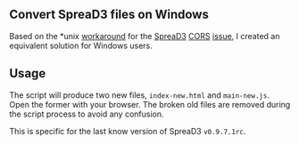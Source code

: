 ## Convert SpreaD3 files on Windows

Based on the \*unix [workaround](https://github.com/VirologyCharite/convert-spread3) for the [SpreaD3](https://rega.kuleuven.be/cev/ecv/software/SpreaD3) [CORS](https://en.wikipedia.org/wiki/Cross-origin_resource_sharing) [issue](https://github.com/phylogeography/SpreaD3/issues/32), I created an equivalent solution for Windows users.

## Usage

The script will produce two new files, `index-new.html` and
`main-new.js`. Open the former with your browser. The broken old files are
removed during the script process to avoid any confusion.

This is specific for the last know version of SpreaD3 `v0.9.7.1rc`.

